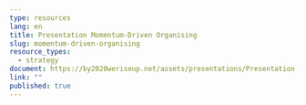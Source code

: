 ```yaml
---
type: resources
lang: en
title: Presentation Momentum-Driven Organising
slug: momentum-driven-organising
resource_types:
  - strategy
document: https://by2020weriseup.net/assets/presentations/Presentation-momentum-driven-organising-EN.pdf
link: ""
published: true
---
```

